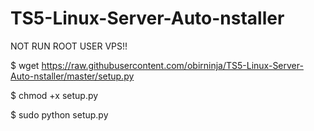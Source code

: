 # TS5-Linux-Server-Auto-nstaller
NOT RUN ROOT USER VPS!!

 $ wget https://raw.githubusercontent.com/obirninja/TS5-Linux-Server-Auto-nstaller/master/setup.py

 $ chmod +x setup.py

 $ sudo python setup.py
